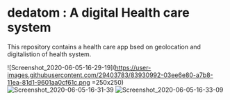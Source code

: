 # dedatom : A digital Health care system

This repository contains a health care app bsed on geolocation and digitalistion of health system.

![Screenshot_2020-06-05-16-29-19](https://user-images.githubusercontent.com/29403783/83930992-03ee6e80-a7b8-11ea-81d1-9601aa0cf61c.png =250x250)
![Screenshot_2020-06-05-16-31-39](https://user-images.githubusercontent.com/29403783/83931000-094bb900-a7b8-11ea-8e2a-8eb093276bcd.png)
![Screenshot_2020-06-05-16-33-09](https://user-images.githubusercontent.com/29403783/83931010-0ea90380-a7b8-11ea-944d-25922211b47c.png)

